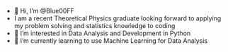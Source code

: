 - 👋 Hi, I’m @Blue00FF
- I am a recent Theoretical Physics graduate looking forward to applying my problem solving and statistics knowledge to coding
- 👀 I’m interested in Data Analysis and Development in Python
- 🌱 I’m currently learning to use Machine Learning for Data Analysis

<!---
Blue00FF/Blue00FF is a ✨ special ✨ repository because its `README.md` (this file) appears on your GitHub profile.
You can click the Preview link to take a look at your changes.
--->
